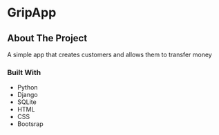 # GripApp
## About The Project
A simple app that creates customers and allows them to transfer money

### Built With
* Python
* Django
* SQLite
* HTML
* CSS
* Bootsrap
